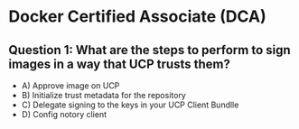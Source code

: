 # Docker Certified Associate (DCA)

##  Question 1: What are the steps to perform to sign images in a way that UCP trusts them? 
- A) Approve image on UCP 
- B) Initialize trust metadata for the repository 
- C) Delegate signing to the keys in your UCP Client Bundlle 
- D) Config notory client 
